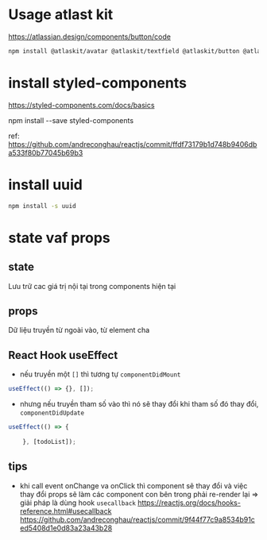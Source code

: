 # Usage atlast kit
https://atlassian.design/components/button/code


```bash
npm install @atlaskit/avatar @atlaskit/textfield @atlaskit/button @atlaskit/icon
```

# install styled-components
https://styled-components.com/docs/basics

npm install --save styled-components

ref:
https://github.com/andreconghau/reactjs/commit/ffdf73179b1d748b9406dba533f80b77045b69b3

# install uuid
```bash
npm install -s uuid
```


# state vaf props

## state
Lưu trữ cac giá trị nội tại trong components hiện tại

## props
Dữ liệu truyền từ ngoài vào, từ element cha


## React Hook useEffect
- nếu truyền một `[]` thì tương tự `componentDidMount`
```js
useEffect(() => {}, []);
```
- nhưng nếu truyền tham số vào thì nó sẽ thay đổi khi tham số đó thay đổi, `componentDidUpdate`
```js
useEffect(() => {
        
    }, [todoList]); 
```



## tips

- khi call event onChange va onClick thì component sẽ thay đổi và việc thay đổi props sẽ làm các component con bên trong phải re-render lại => giải pháp là dùng hook `usecallback` https://reactjs.org/docs/hooks-reference.html#usecallback
https://github.com/andreconghau/reactjs/commit/9f44f77c9a8534b91ced5408d1e0d83a23a43b28

